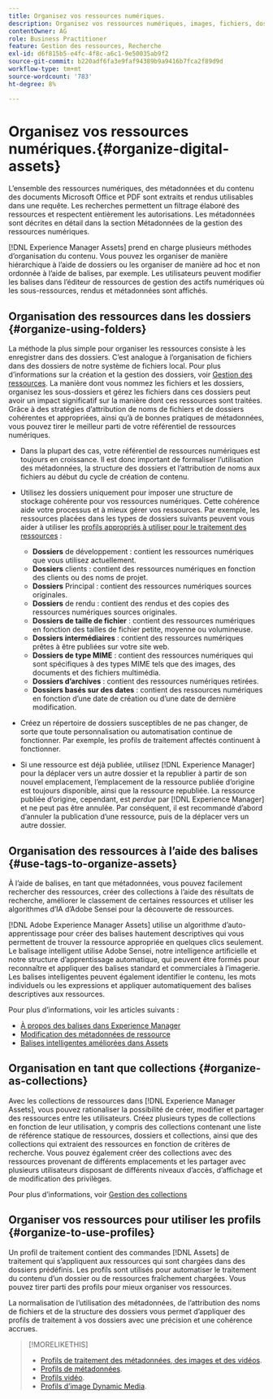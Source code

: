 ```yaml
---
title: Organisez vos ressources numériques.
description: Organisez vos ressources numériques, images, fichiers, dossiers, etc. à l’aide de Experience Manager.
contentOwner: AG
role: Business Practitioner
feature: Gestion des ressources, Recherche
exl-id: d6f815b5-e4fc-4f8c-a6c1-9e50035ab9f2
source-git-commit: b220adf6fa3e9faf94389b9a9416b7fca2f89d9d
workflow-type: tm+mt
source-wordcount: '783'
ht-degree: 8%

---
```


# Organisez vos ressources numériques.{#organize-digital-assets}

L’ensemble des ressources numériques, des métadonnées et du contenu des documents Microsoft Office et PDF sont extraits et rendus utilisables dans une requête. Les recherches permettent un filtrage élaboré des ressources et respectent entièrement les autorisations. Les métadonnées sont décrites en détail dans la section Métadonnées de la gestion des ressources numériques.

[!DNL Experience Manager Assets] prend en charge plusieurs méthodes d’organisation du contenu. Vous pouvez les organiser de manière hiérarchique à l’aide de dossiers ou les organiser de manière ad hoc et non ordonnée à l’aide de balises, par exemple. Les utilisateurs peuvent modifier les balises dans l’éditeur de ressources de gestion des actifs numériques où les sous-ressources, rendus et métadonnées sont affichés.

## Organisation des ressources dans les dossiers {#organize-using-folders}

La méthode la plus simple pour organiser les ressources consiste à les enregistrer dans des dossiers. C’est analogue à l’organisation de fichiers dans des dossiers de notre système de fichiers local. Pour plus d’informations sur la création et la gestion des dossiers, voir [Gestion des ressources](manage-assets.md). La manière dont vous nommez les fichiers et les dossiers, organisez les sous-dossiers et gérez les fichiers dans ces dossiers peut avoir un impact significatif sur la manière dont ces ressources sont traitées. Grâce à des stratégies d’attribution de noms de fichiers et de dossiers cohérentes et appropriées, ainsi qu’à de bonnes pratiques de métadonnées, vous pouvez tirer le meilleur parti de votre référentiel de ressources numériques.

* Dans la plupart des cas, votre référentiel de ressources numériques est toujours en croissance. Il est donc important de formaliser l’utilisation des métadonnées, la structure des dossiers et l’attribution de noms aux fichiers au début du cycle de création de contenu.
* Utilisez les dossiers uniquement pour imposer une structure de stockage cohérente pour vos ressources numériques. Cette cohérence aide votre processus et à mieux gérer vos ressources. Par exemple, les ressources placées dans les types de dossiers suivants peuvent vous aider à utiliser les [profils appropriés à utiliser pour le traitement des ressources](processing-profiles.md) :

   * **Dossiers** de développement : contient les ressources numériques que vous utilisez actuellement.
   * **Dossiers** clients : contient des ressources numériques en fonction des clients ou des noms de projet.
   * **Dossiers** Principal : contient des ressources numériques sources originales.
   * **Dossiers** de rendu : contient des rendus et des copies des ressources numériques sources originales.
   * **Dossiers de taille de fichier** : contient des ressources numériques en fonction des tailles de fichier petite, moyenne ou volumineuse.
   * **Dossiers intermédiaires** : contient des ressources numériques prêtes à être publiées sur votre site web.
   * **Dossiers de type MIME** : contient des ressources numériques qui sont spécifiques à des types MIME tels que des images, des documents et des fichiers multimédia.
   * **Dossiers d’archives** : contient des ressources numériques retirées.
   * **Dossiers basés sur des dates** : contient des ressources numériques en fonction d’une date de création ou d’une date de dernière modification.

* Créez un répertoire de dossiers susceptibles de ne pas changer, de sorte que toute personnalisation ou automatisation continue de fonctionner. Par exemple, les profils de traitement affectés continuent à fonctionner.
* Si une ressource est déjà publiée, utilisez [!DNL Experience Manager] pour la déplacer vers un autre dossier et la republier à partir de son nouvel emplacement, l’emplacement de la ressource publiée d’origine est toujours disponible, ainsi que la ressource republiée. La ressource publiée d’origine, cependant, est *perdue* par [!DNL Experience Manager] et ne peut pas être annulée. Par conséquent, il est recommandé d’abord d’annuler la publication d’une ressource, puis de la déplacer vers un autre dossier.

## Organisation des ressources à l’aide des balises {#use-tags-to-organize-assets}

À l’aide de balises, en tant que métadonnées, vous pouvez facilement rechercher des ressources, créer des collections à l’aide des résultats de recherche, améliorer le classement de certaines ressources et utiliser les algorithmes d’IA d’Adobe Sensei pour la découverte de ressources.

[!DNL Adobe Experience Manager Assets] utilise un algorithme d’auto-apprentissage pour créer des balises hautement descriptives qui vous permettent de trouver la ressource appropriée en quelques clics seulement. Le balisage intelligent utilise Adobe Sensei, notre intelligence artificielle et notre structure d’apprentissage automatique, qui peuvent être formés pour reconnaître et appliquer des balises standard et commerciales à l’imagerie. Les balises intelligentes peuvent également identifier le contenu, les mots individuels ou les expressions et appliquer automatiquement des balises descriptives aux ressources.

Pour plus d’informations, voir les articles suivants :

* [À propos des balises dans Experience Manager](/help/sites-authoring/tags.md)
* [Modification des métadonnées de ressource](metadata.md)
* [Balises intelligentes améliorées dans Assets](enhanced-smart-tags.md)

## Organisation en tant que collections {#organize-as-collections}

Avec les collections de ressources dans [!DNL Experience Manager Assets], vous pouvez rationaliser la possibilité de créer, modifier et partager des ressources entre les utilisateurs. Créez plusieurs types de collections en fonction de leur utilisation, y compris des collections contenant une liste de référence statique de ressources, dossiers et collections, ainsi que des collections qui extraient des ressources en fonction de critères de recherche.  Vous pouvez également créer des collections avec des ressources provenant de différents emplacements et les partager avec plusieurs utilisateurs disposant de différents niveaux d’accès, d’affichage et de modification des privilèges.

Pour plus d’informations, voir [Gestion des collections](manage-collections.md)

<!-- TBD items: add screenshots where applicable
Any hints/recommendations of when to use what method of organizing? Some examples of how organizing helps towards a better taxonomy and improved content velocity.
Add back links to blog posts by marketing?
-->

## Organiser vos ressources pour utiliser les profils {#organize-to-use-profiles}

Un profil de traitement contient des commandes [!DNL Assets] de traitement qui s’appliquent aux ressources qui sont chargées dans des dossiers prédéfinis. Les profils sont utilisés pour automatiser le traitement du contenu d’un dossier ou de ressources fraîchement chargées. Vous pouvez tirer parti des profils pour mieux organiser vos ressources.

La normalisation de l’utilisation des métadonnées, de l’attribution des noms de fichiers et de la structure des dossiers vous permet d’appliquer des profils de traitement à vos dossiers avec une précision et une cohérence accrues.

>[!MORELIKETHIS]
>
>* [Profils de traitement des métadonnées, des images et des vidéos](processing-profiles.md).
>* [Profils de métadonnées](/help/assets/metadata-config.md#metadata-profiles).
>* [Profils vidéo](video-profiles.md).
>* [Profils d’image Dynamic Media](image-profiles.md).

